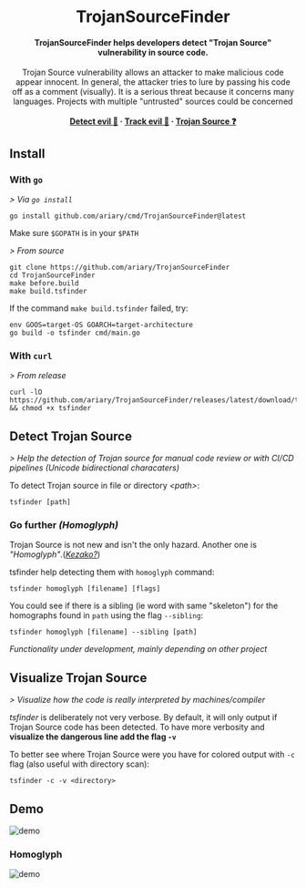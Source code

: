 <h1 align="center">TrojanSourceFinder</h1>
<h4 align="center">TrojanSourceFinder helps developers detect "Trojan Source" vulnerability in source code.</h4>
<p align="center">
  Trojan Source vulnerability allows an attacker to make malicious code appear innocent.
  In general, the attacker tries to lure by passing his code off as a comment (visually). It is a serious threat because it concerns many languages. Projects with multiple "untrusted" sources could be concerned
  <br><br>
  <strong>
    <a href="https://github.com/ariary/TrojanSourceFinder#detect-trojan-source">Detect evil 🔎</a>
    ·
    <a href="https://github.com/ariary/TrojanSourceFinder#visualize-trojan-source">Track evil 👀</a>
    ·
    <a href="https://github.com/ariary/TrojanSourceFinder/blob/main/TrojanSource.md">Trojan Source ❓</a>
  </strong>
</p>

## Install
### With `go`

*> Via `go install`*
```shell
go install github.com/ariary/cmd/TrojanSourceFinder@latest
```
Make sure `$GOPATH` is in your `$PATH`

*> From source*
```shell
git clone https://github.com/ariary/TrojanSourceFinder
cd TrojanSourceFinder
make before.build
make build.tsfinder
```

If the command `make build.tsfinder` failed, try:
```shell
env GOOS=target-OS GOARCH=target-architecture
go build -o tsfinder cmd/main.go
```

### With `curl`
*> From release*

```shell
curl -lO https://github.com/ariary/TrojanSourceFinder/releases/latest/download/tsfinder && chmod +x tsfinder
```

## Detect Trojan Source
*> Help the detection of Trojan source for manual code review or with CI/CD pipelines (Unicode bidirectional characaters)*

To detect Trojan source in file or directory *\<path\>*:
```shell
tsfinder [path]
```


### Go further *(Homoglyph)*

Trojan Source is not new and isn't the only hazard. Another one is *"Homoglyph"*.(*[Kezako?](https://github.com/ariary/TrojanSourceFinder/blob/main/TrojanSource.md#homoglyph)*)

tsfinder help detecting them with `homoglyph` command:
```shell
tsfinder homoglyph [filename] [flags]
```

You could see if there is a sibling (ie word with same "skeleton") for the homographs found in `path` using the flag `--sibling`:
```shell
tsfinder homoglyph [filename] --sibling [path] 
```
*Functionality under development, mainly depending on other project*

## Visualize Trojan Source
*> Visualize how the code is really interpreted by machines/compiler*

*tsfinder* is deliberately not very verbose. By default, it will only output if Trojan Source code has been detected. To have more verbosity and **visualize the dangerous line add the flag `-v`**

To better see where Trojan Source were you have for colored output with `-c` flag (also useful with directory scan):
```shell
tsfinder -c -v <directory>
```

## Demo
![demo](https://github.com/ariary/TrojanSourceFinder/blob/main/img/tsfinder-demo-trojansource.gif)

### Homoglyph
![demo](https://github.com/ariary/TrojanSourceFinder/blob/main/img/tsfinder-demo-homoglyph.gif)
